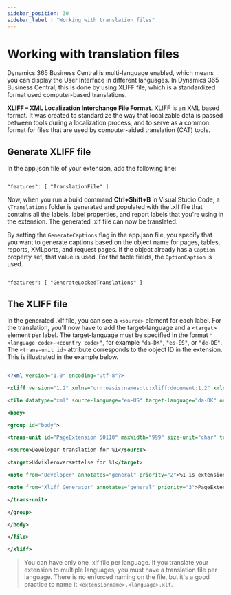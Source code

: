 ```yaml
---
sidebar_position: 30
sidebar_label : "Working with translation files"
---
```

# Working with translation files

Dynamics 365 Business Central is multi-language enabled, which means you can display the User Interface in different languages. In Dynamics 365 Business Central, this is done by using XLIFF file, which is a standardized format used computer-based translations.

**XLIFF – XML Localization Interchange File Format**. XLIFF is an XML based format. It was created to standardize the way that localizable data is passed between tools during a localization process, and to serve as a common format for files that are used by computer-aided translation (CAT) tools.

## Generate XLIFF file

In the app.json file of your extension, add the following line:

```

"features": [ "TranslationFile" ]

```

Now, when you run a build command **Ctrl+Shift+B** in Visual Studio Code, a `\Translations` folder is generated and populated with the .xlf file that contains all the labels, label properties, and report labels that you're using in the extension. The generated .xlf file can now be translated.

By setting the `GenerateCaptions` flag in the app.json file, you specify that you want to generate captions based on the object name for pages, tables, reports, XMLports, and request pages. If the object already has a `Caption` property set, that value is used. For the table fields, the `OptionCaption` is used.

```

"features": [ "GenerateLockedTranslations" ]

```

## The XLIFF file

In the generated .xlf file, you can see a `<source>` element for each label. For the translation, you'll now have to add the target-language and a `<target>` element per label. The target-language must be specified in the format `"<language code>-<country code>"`, for example `"da-DK"`, `"es-ES"`, or `"de-DE"`. The `<trans-unit id>` attribute corresponds to the object ID in the extension. This is illustrated in the example below.

```XML

<?xml version="1.0" encoding="utf-8"?>

<xliff version="1.2" xmlns="urn:oasis:names:tc:xliff:document:1.2" xmlns:xsi="https://www.w3.org/2001/XMLSchema-instance" xsi:schemaLocation="urn:oasis:names:tc:xliff:document:1.2 xliff-core-1.2-transitional.xsd">

<file datatype="xml" source-language="en-US" target-language="da-DK" original="ALProject16">

<body>

<group id="body">

<trans-unit id="PageExtension 50110" maxWidth="999" size-unit="char" translate="yes" xml:space="preserve">

<source>Developer translation for %1</source>

<target>Udvikleroversættelse for %1</target>

<note from="Developer" annotates="general" priority="2">%1 is extension name</note>

<note from="Xliff Generator" annotates="general" priority="3">PageExtension - PageExtension</note>

</trans-unit>

</group>

</body>

</file>

</xliff>

```
> You can have only one .xlf file per language. If you translate your extension to multiple languages, you must have a translation file per language. There is no enforced naming on the file, but it's a good practice to name it `<extensionname>.<language>.xlf`.
